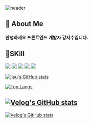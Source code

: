 ![header](https://capsule-render.vercel.app/api?type=waving&color=auto&height=300&section=header&text=Welcome%20to%20My%20github&fontSize=70)

## 🙇 About Me
#### 안녕하세요 프론트엔드 개발자 강지수입니다. 
#### 

## 📌SKill
<img src="https://img.shields.io/badge/HTML5-E34F26?style=flat-square&logo=HTML5&logoColor=white"/></a>
<img src="https://img.shields.io/badge/CSS3-1572B6?style=flat-square&logo=CSS3&logoColor=white"/></a>
<img src="https://img.shields.io/badge/JavaScript-F7DF1E?style=flat-square&logo=JavaScript&logoColor=white"/></a>
<img src="https://img.shields.io/badge/jQuery-0769AD?style=flat-square&logo=jQuery&logoColor=white"/></a>
<img src="https://img.shields.io/badge/REACT-61DAFB?style=flat-square&logo=REACT&logoColor=white"/></a>


[![jisu's GitHub stats](https://github-readme-stats.vercel.app/api?username=k-jisu&show_icons=true&theme=radical)](https://github.com/anuraghazra/github-readme-stats)

[![Top Langs](https://github-readme-stats.vercel.app/api/top-langs/?username=k-jisu)](https://github.com/anuraghazra/github-readme-stats)


## [![Velog's GitHub stats](https://velog-readme-stats.vercel.app/api/badge?name=Velog)](https://velog.io/@wltn7star)
[![Velog's GitHub stats](https://velog-readme-stats.vercel.app/api?name=wltn7star)](https://github.com/eungyeole/velog-readme-stats)

<!--
**KJSoo95/KJSoo95** is a ✨ _special_ ✨ repository because its `README.md` (this file) appears on your GitHub profile.

Here are some ideas to get you started:

- 🔭 I’m currently working on ...
- 🌱 I’m currently learning ...
- 👯 I’m looking to collaborate on ...
- 🤔 I’m looking for help with ...
- 💬 Ask me about ...
- 📫 How to reach me: ...
- 😄 Pronouns: ...
- ⚡ Fun fact: ...
-->
